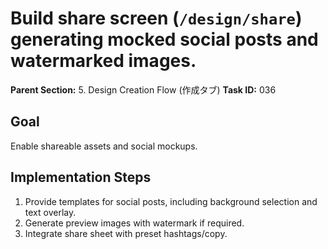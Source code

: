 # Build share screen (`/design/share`) generating mocked social posts and watermarked images.

**Parent Section:** 5. Design Creation Flow (作成タブ)
**Task ID:** 036

## Goal
Enable shareable assets and social mockups.

## Implementation Steps
1. Provide templates for social posts, including background selection and text overlay.
2. Generate preview images with watermark if required.
3. Integrate share sheet with preset hashtags/copy.

